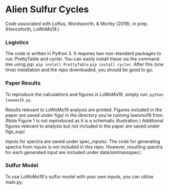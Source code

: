 # Alien Sulfur Cycles
Code associated with Loftus, Wordsworth, &amp; Morley (2019), in prep. (Henceforth, LoWoMo19.)

### Logistics
The code is written in Python 3.
It requires two non-standard packages to run: PrettyTable and cycler. You can easily install these via the command line using pip:
```pip install PrettyTable```
```pip install cycler```.
After this (one time) installation and the repo downloaded, you should be good to go.

### Paper Results
To reproduce the calculations and figures in LoWoMo19, simply run:
```python lowomo19.py```.

Results relevant to LoWoMo19 analysis are printed. Figures included in the paper are saved under figs/ in the directory you're running lowomo19 from. (Note Figure 1 is not reproduced as it is a schematic illustration.)  Additional figures relevant to analysis but not included in the paper are saved under figs_sup/. 

Inputs for spectra are saved under spec_inputs/. The code for generating spectra from inputs is not included in this repo. However, resulting spectra for each generated input are included under data/simtransspec/. 

### Sulfur Model
To use LoWoMo19's sulfur model with your own inputs, you can utilize main.py. 